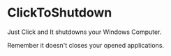 # ClickToShutdown

Just Click and It shutdowns your Windows Computer.

Remember it doesn't closes your opened applications.
